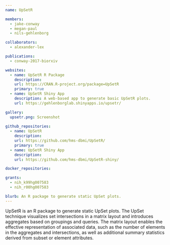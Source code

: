 ```yaml
---
name: UpSetR

members:
  - jake-conway
  - megan-paul
  - nils-gehlenborg

collaborators:
  - alexander-lex

publications:
  - conway-2017-biorxiv

websites:
  - name: UpSetR R Package
    description: 
    url: https://CRAN.R-project.org/package=UpSetR
    primary: true
  - name: UpSetR Shiny App
    description: A web-based app to generate basic UpSetR plots.
    url: https://gehlenborglab.shinyapps.io/upsetr/

gallery:
  upsetr.png: Screenshot
  
github_repositories:
  - name: UpSetR
    description:
    url: https://github.com/hms-dbmi/UpSetR/
    primary: true
  - name: UpSetR Shiny App
    description:
    url: https://github.com/hms-dbmi/UpSetR-shiny/

docker_repositories:

grants:
  - nih_k99hg007583
  - nih_r00hg007583

blurb: An R package to generate static UpSet plots.
---
```

UpSetR is an R package to generate static UpSet plots. The UpSet technique visualizes set intersections in a matrix layout and introduces aggregates based on groupings and queries. The matrix layout enables the effective representation of associated data, such as the number of elements in the aggregates and intersections, as well as additional summary statistics derived from subset or element attributes.
